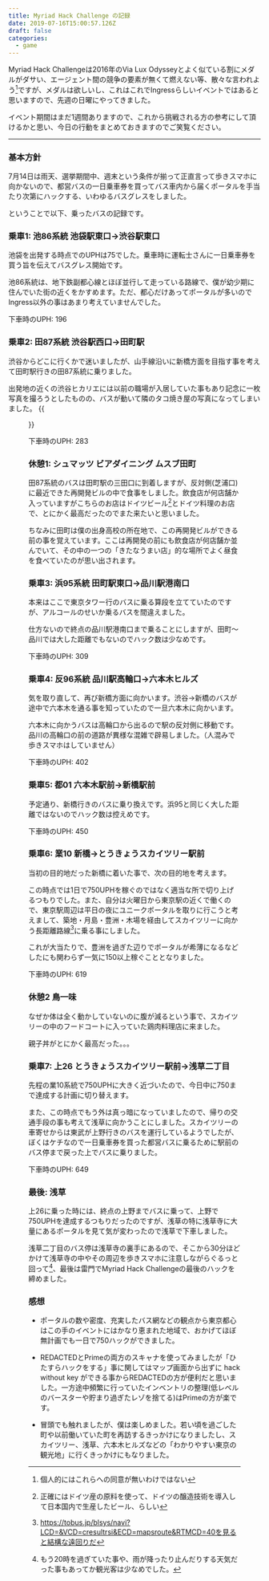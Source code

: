 ```yaml
---
title: Myriad Hack Challenge の記録
date: 2019-07-16T15:00:57.126Z
draft: false
categories:
  - game
---
```

Myriad Hack Challengeは2016年のVia Lux Odysseyとよく似ている割にメダルがダサい、エージェント間の競争の要素が無くて燃えない等、散々な言われよう[^1]ですが、メダルは欲しいし、これはこれでIngressらしいイベントではあると思いますので、先週の日曜にやってきました。

イベント期間はまだ1週間ありますので、これから挑戦される方の参考にして頂けるかと思い、今日の行動をまとめておきますのでご笑覧ください。

---

### 基本方針

7月14日は雨天、選挙期間中、週末という条件が揃って正直言って歩きスマホに向かないので、都営バスの一日乗車券を買ってバス車内から届くポータルを手当たり次第にハックする、いわゆるバスグレスをしました。

ということで以下、乗ったバスの記録です。

### 乗車1: 池86系統 池袋駅東口→渋谷駅東口

池袋を出発する時点でのUPHは75でした。乗車時に運転士さんに一日乗車券を買う旨を伝えてバスグレス開始です。

池86系統は、地下鉄副都心線とほぼ並行して走っている路線で、僕が幼少期に住んでいた街の近くをかすめます。ただ、都心だけあってポータルが多いのでIngress以外の事はあまり考えていませんでした。

下車時のUPH: 196

### 乗車2: 田87系統 渋谷駅西口→田町駅

渋谷からどこに行くかで迷いましたが、山手線沿いに新橋方面を目指す事を考えて田町駅行きの田87系統に乗りました。

出発地の近くの渋谷ヒカリエには以前の職場が入居していた事もあり記念に一枚写真を撮ろうとしたものの、バスが動いて隣のタコ焼き屋の写真になってしまいました。
{{<figure src="/media/img_20190714_141455.jpg" width="320" >}}

下車時のUPH: 283

### 休憩1: シュマッツ ビアダイニング ムスブ田町

田87系統のバスは田町駅の三田口に到着しますが、反対側(芝浦口)に最近できた再開発ビルの中で食事をしました。飲食店が何店舗か入っていますがこちらのお店はドイツビール[^2]とドイツ料理のお店で、とにかく最高だったのでまた来たいと思いました。

ちなみに田町は僕の出身高校の所在地で、この再開発ビルができる前の事を覚えています。ここは再開発の前にも飲食店が何店舗か並んでいて、その中の一つの「きたなうまい店」的な場所でよく昼食を食べていたのが思い出されます。

### 乗車3: 浜95系統 田町駅東口→品川駅港南口

本来はここで東京タワー行のバスに乗る算段を立てていたのですが、アルコールのせいか乗るバスを間違えました。

仕方ないので終点の品川駅港南口まで乗ることにしますが、田町〜品川では大した距離でもないのでハック数は少なめです。

下車時のUPH: 309

### 乗車4: 反96系統 品川駅高輪口→六本木ヒルズ

気を取り直して、再び新橋方面に向かいます。渋谷→新橋のバスが途中で六本木を通る事を知っていたので一旦六本木に向かいます。

六本木に向かうバスは高輪口から出るので駅の反対側に移動です。品川の高輪口の前の道路が異様な混雑で辟易しました。（人混みで歩きスマホはしていません）

下車時のUPH: 402

### 乗車5: 都01 六本木駅前→新橋駅前

予定通り、新橋行きのバスに乗り換えです。浜95と同じく大した距離ではないのでハック数は控えめです。

下車時のUPH: 450

### 乗車6: 業10 新橋→とうきょうスカイツリー駅前

当初の目的地だった新橋に着いた事で、次の目的地を考えます。

この時点では1日で750UPHを稼ぐのではなく適当な所で切り上げるつもりでした。また、自分は火曜日から東京駅の近くで働くので、東京駅周辺は平日の夜にユニークポータルを取りに行こうと考えまして、築地・月島・豊洲・木場を経由してスカイツリーに向かう長距離路線[^3]に乗る事にしました。

これが大当たりで、豊洲を過ぎた辺りでポータルが希薄になるなどしたにも関わらず一気に150以上稼ぐこととなりました。

下車時のUPH: 619

### 休憩2 鳥一味

なぜか体は全く動かしていないのに腹が減るという事で、スカイツリーの中のフードコートに入っていた鶏肉料理店に来ました。

親子丼がとにかく最高だった。。。

### 乗車7: 上26 とうきょうスカイツリー駅前→浅草二丁目

先程の業10系統で750UPHに大きく近づいたので、今日中に750まで達成する計画に切り替えます。

また、この時点でもう外は真っ暗になっていましたので、帰りの交通手段の事も考えて浅草に向かうことにしました。スカイツリーの車寄せからは東武が上野行きのバスを運行しているようでしたが、ぼくはケチなので一日乗車券を買った都営バスに乗るために駅前のバス停まで戻った上でバスに乗りました。

下車時のUPH: 649

### 最後: 浅草

上26に乗った時には、終点の上野までバスに乗って、上野で750UPHを達成するつもりだったのですが、浅草の特に浅草寺に大量にあるポータルを見て気が変わったので浅草で下車しました。

浅草二丁目のバス停は浅草寺の裏手にあるので、そこから30分ほどかけて浅草寺の中やその周辺を歩きスマホに注意しながらぐるっと回って[^4]、最後は雷門でMyriad Hack Challengeの最後のハックを締めました。

### 感想

- ポータルの数や密度、充実したバス網などの観点から東京都心はこの手のイベントにはかなり恵まれた地域で、おかげてほぼ無計画でも一日で750ハックができました。

- REDACTEDとPrimeの両方のスキャナを使ってみましたが「ひたすらハックをする」事に関してはマップ画面から出ずに hack without key ができる事からREDACTEDの方が便利だと思いました。一方途中頻繁に行っていたインベントリの整理(低レベルのバースターや貯まり過ぎたレゾを捨てる)はPrimeの方が楽です。

- 冒頭でも触れましたが、僕は楽しめました。若い頃を過ごした町や以前働いていた町を再訪するきっかけになりましたし、スカイツリー、浅草、六本木ヒルズなどの「わかりやすい東京の観光地」に行くきっかけにもなりました。


[^1]: 個人的にはこれらへの同意が無いわけではない
[^2]: 正確にはドイツ産の原料を使って、ドイツの醸造技術を導入して日本国内で生産したビール、らしい
[^3]: https://tobus.jp/blsys/navi?LCD=&VCD=cresultrsi&ECD=mapsroute&RTMCD=40を見ると結構な遠回りだ
[^4]: もう20時を過ぎていた事や、雨が降ったり止んだりする天気だった事もあってか観光客は少なめでした。

